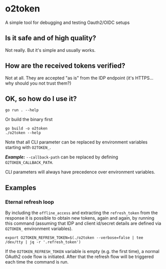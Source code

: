 # o2token

A simple tool for debugging and testing Oauth2/OIDC setups

## Is it safe and of high quality?

Not really. But it's simple and usually works.

## How are the received tokens verified?

Not at all. They are accepted "as is" from the IDP endpoint (it's HTTPS... why should you not trust them?)

## OK, so how do I use it?

```shell
go run . --help
```

Or build the binary first

```shell
go build -o o2token
./o2token --help
```

Note that all CLI parameter can be replaced by environment variables starting with `O2TOKEN_`.

***Example:*** `--callback-path` can be replaced by defining `O2TOKEN_CALLBACK_PATH`. 

CLI parameters will always have precedence over environment variables.

## Examples

### Eternal refresh loop

By including the `offline_access` and extracting the `refresh_token` from the response it is possible to obtain new tokens, again and again, by running this command (assuming that IDP and client id/secret details are defined via `O2TOKEN_` environment variables).

```shell
export O2TOKEN_REFRESH_TOKEN=$(./o2token --verbose=false | tee /dev/tty | jq -r '.refresh_token')
```

If the `O2TOKEN_REFRESH_TOKEN` variable is empty (e.g. the first time), a normal OAuth2 code flow is initiated. After that the refresh flow will be triggered each time the command is run.

